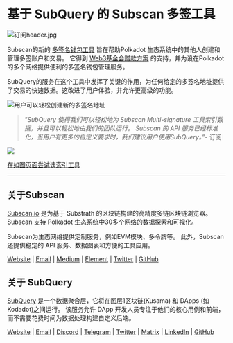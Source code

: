 # 基于 SubQuery 的 Subscan 多签工具

![订阅header.jpg](https://cdn-images-1.medium.com/max/1600/1*Xs3mJrvClJq3qBzWU48fjg.jpeg)

Subscan的新的 [多签名钱包工具](https://medium.com/r/?url=https%3A%2F%2Fmultisig.subscan.io%2F) 旨在帮助Polkadot 生态系统中的其他人创建和管理多签账户和交易。 它得到 [Web3基金会赠款方案](https://github.com/w3f/Grants-Program/blob/master/applications/multisignature_management_tool.md) 的支持，并为设在Polkadot的多个网络提供便利的多签名钱包管理服务。

SubQuery的服务在这个工具中发挥了关键的作用，为任何给定的多签名地址提供了交易的快速数据。这改进了用户体验，并允许更高级的功能。

![用户可以轻松创建新的多签名地址](https://cdn-images-1.medium.com/max/1600/1*e4AALzw8xzERhzBJgPUktQ.png)

> *"SubQuery  使得我们可以轻松地为 Subscan Multi-signature 工具索引数据，并且可以轻松地由我们的团队运行。 Subscan 的 API 服务已经标准化，当用户有更多的自定义要求时，我们建议用户使用SubQuery。”*- 订阅

![](https://cdn-images-1.medium.com/max/1600/1*Hy-1IxJ3ZNQX7qC38H19Bg.png)

[在如图页面尝试该索引工具](https://medium.com/r/?url=https%3A%2F%2Fmultisig.subscan.io%2F)

---

## 关于Subscan

[Subscan.io](https://www.subscan.io/) 是为基于 Substrath 的区块链构建的高精度多链区块链浏览器。 Subscan 支持 Polkadot 生态系统中30多个网络的数据探索和可视化。

Subscan为生态网络提供定制服务，例如EVM模块、多令牌等。 此外，Subscan还提供稳定的 API 服务、数据图表和方便的工具应用。

[Website](https://www.subscan.io/) | [Email](mailto:hello@subscan.io) | [Medium](https://medium.com/subscan) | [Element](https://riot.im/app/#/room/!uaYUrKBueiKUurHliJ:matrix.org) | [Twitter](https://twitter.com/subscan_io/) | [GitHub](https://github.com/itering/subscan-essentials)

## 关于 SubQuery

[SubQuery](https://subquery.network/) 是一个数据聚合层，它将在图层1区块链(Kusama) 和 DApps (如Kodadot)之间运行。 该服务允许 DApp 开发人员专注于他们的核心用例和前端，而不需要花费时间为数据处理构建自定义后端。

[Website](https://subquery.network/) | [Email](mailto:hello@subquery.network) | [Discord](https://discord.com/invite/78zg8aBSMG) | [Telegram](https://t.me/subquerynetwork) | [Twitter](https://twitter.com/subquerynetwork) | [Matrix](https://matrix.to/#/#subquery:matrix.org) | [LinkedIn](https://www.linkedin.com/company/subquery) | [GitHub](https://github.com/subquery)
